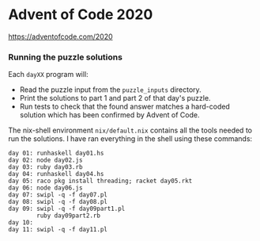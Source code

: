# Advent of Code 2020

https://adventofcode.com/2020

### Running the puzzle solutions

Each `dayXX` program will:

- Read the puzzle input from the `puzzle_inputs` directory.
- Print the solutions to part 1 and part 2 of that day's puzzle.
- Run tests to check that the found answer matches a hard-coded
  solution which has been confirmed by Advent of Code.

The nix-shell environment `nix/default.nix` contains all the tools needed to run
the solutions. I have ran everything in the shell using these commands:

```
day 01: runhaskell day01.hs
day 02: node day02.js
day 03: ruby day03.rb
day 04: runhaskell day04.hs
day 05: raco pkg install threading; racket day05.rkt
day 06: node day06.js
day 07: swipl -q -f day07.pl
day 08: swipl -q -f day08.pl
day 09: swipl -q -f day09part1.pl
        ruby day09part2.rb
day 10:
day 11: swipl -q -f day11.pl
```
